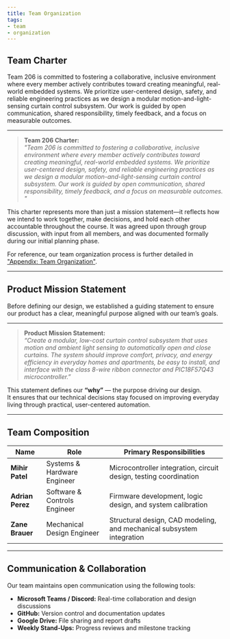 ```yaml
---
title: Team Organization
tags:
- team
- organization
---
```


## Team Charter

Team 206 is committed to fostering a collaborative, inclusive environment where every member actively contributes toward creating meaningful, real-world embedded systems. We prioritize user-centered design, safety, and reliable engineering practices as we design a modular motion-and-light-sensing curtain control subsystem. Our work is guided by open communication, shared responsibility, timely feedback, and a focus on measurable outcomes. 

---

> **Team 206 Charter:**  
> *"Team 206 is committed to fostering a collaborative, inclusive environment where every member actively contributes toward creating meaningful, real-world embedded systems. We prioritize user-centered design, safety, and reliable engineering practices as we design a modular motion-and-light-sensing curtain control subsystem. Our work is guided by open communication, shared responsibility, timely feedback, and a focus on measurable outcomes. "*

This charter represents more than just a mission statement—it reflects how we intend to work together, make decisions, and hold each other accountable throughout the course. It was agreed upon through group discussion, with input from all members, and was documented formally during our initial planning phase.

For reference, our team organization process is further detailed in ["Appendix: Team Organization"](https://embedded-systems-design.github.io/EGR304TeamTemplate/Appendix/App-Team-Org/).

---

## Product Mission Statement

Before defining our design, we established a guiding statement to ensure our product has a clear, meaningful purpose aligned with our team’s goals.

---

> **Product Mission Statement:**  
> *“Create a modular, low-cost curtain control subsystem that uses motion and ambient light sensing to automatically open and close curtains. The system should improve comfort, privacy, and energy efficiency in everyday homes and apartments, be easy to install, and interface with the class 8-wire ribbon connector and PIC18F57Q43 microcontroller.”*

This statement defines our **“why”** — the purpose driving our design.  
It ensures that our technical decisions stay focused on improving everyday living through practical, user-centered automation.

---

## Team Composition

| Name | Role | Primary Responsibilities |
|------|------|---------------------------|
| **Mihir Patel** | Systems & Hardware Engineer | Microcontroller integration, circuit design, testing coordination |
| **Adrian Perez** | Software & Controls Engineer | Firmware development, logic design, and system calibration |
| **Zane Brauer** | Mechanical Design Engineer | Structural design, CAD modeling, and mechanical subsystem integration |

---

## Communication & Collaboration

Our team maintains open communication using the following tools:

- **Microsoft Teams / Discord:** Real-time collaboration and design discussions  
- **GitHub:** Version control and documentation updates  
- **Google Drive:** File sharing and report drafts  
- **Weekly Stand-Ups:** Progress reviews and milestone tracking  
